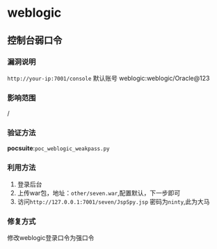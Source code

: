 # weblogic
## 控制台弱口令
### 漏洞说明
`http://your-ip:7001/console` 默认账号 weblogic:weblogic/Oracle@123
### 影响范围
/
### 验证方法
**pocsuite**:`poc_weblogic_weakpass.py`
### 利用方法
1. 登录后台
2. 上传war包，地址：`other/seven.war`,配置默认，下一步即可
3. 访问`http://127.0.0.1:7001/seven/JspSpy.jsp` 密码为`ninty`,此为大马
### 修复方式
修改weblogic登录口令为强口令